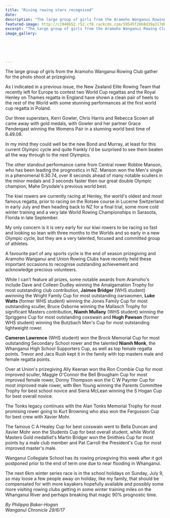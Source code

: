 ```yaml
---
title: "Rising rowing stars recognised"
date: 
description: "The large group of girls from the Aramoho Wanganui Rowing Club gather for the photo shoot at prizegiving.."
featured-image: http://c1940652.r52.cf0.rackcdn.com/59545f26b8d39a317d000024/WU-rowing-awards-gp-of-girls-chron-june.jpg
excerpt: "The large group of girls from the Aramoho Wanganui Rowing Club gather for the photo shoot at prizegiving."
image_gallery:
    
    
    
    
    
---
```


<p><span>The large group of girls from the Aramoho Wanganui Rowing Club gather for the photo shoot at prizegiving.</span></p>
<p class="element element-paragraph">As I indicated in a previous issue, the New Zealand Elite Rowing Team that recently left for Europe to contest two World Cup regattas and the Royal Henley on Thames regatta in England have shown a clean pair of heels to the rest of the World with some stunning performances at the first world cup regatta in Poland.</p>
<p class="element element-paragraph">Our three superstars, Kerri Gowler, Chris Harris and Rebecca Scown all came away with gold medals, with Gowler and her partner Grace Pendergast winning the Womens Pair in a stunning world best time of 6.49.08.</p>
<p class="element element-paragraph">In my mind they could well be the new Bond and Murray, at least for this current Olympic cycle and quite frankly I'd be surprised to see them beaten all the way through to the next Olympics.</p>
<p class="element element-paragraph">The other standout performance came from Central rower Robbie Manson, who has been leading the prognostics in NZ. Manson won the Men's single in a phenomenal 6.30.74, over 8 seconds ahead of many notable scullers in the minor medals and 3 seconds faster then our great double Olympic champion, Mahe Drysdale's previous world best.</p>
<p class="element element-paragraph">The kiwi rowers are currently racing at Henley, the world's oldest and most famous regatta, prior to racing on the Rotsee course in Lucerne Switzerland in early July and then heading back to NZ for a final trial, some more cold winter training and a very late World Rowing Championships in Sarasota, Florida in late September.</p>
<p class="element element-paragraph">My only concern is it is very early for our kiwi rowers to be racing so fast and looking so lean with three months to the Worlds and so early in a new Olympic cycle, but they are a very talented, focused and committed group of athletes.</p>
<p class="element element-paragraph">A favourite part of any sports cycle is the end of season prizegiving and Aramoho Wanganui and Union Rowing Clubs have recently held these important occasions to recognise outstanding achievement and acknowledge precious volunteers.</p>
<p class="element element-paragraph">While I can't feature all prizes, some notable awards from Aramoho's include Dave and Colleen Dudley winning the Amalgamation Trophy for most outstanding club contribution, <strong>Jaimee Bridger</strong>&nbsp;(WHS student) awinning the Wright Family Cup for most outstanding oarswomen, <strong>Luke Watts&nbsp;</strong>(former WHS student) winning the Jones Family Cup for most outstanding sculler, Bruce Osborne winning the Mallasch Trophy for significant Masters contribution, <strong>Niamh Mullany</strong> (WHS student) winning the Spriggens Cup for most outstanding coxswain and <strong>Hugh Pawson</strong> (former WHS student) winning the Butzbach Men's Cup for most outstanding lightweight rower.</p>
<p class="element element-paragraph"><strong>Cameron Lawrence</strong> (WHS student) won the Brock Memorial Cup for most outstanding Secondary School rower and the talented <strong>Niamh Monk</strong>, the Whanganui High School Supporters Cup, as well as top female regatta points. Trevor and Jacs Rush kept it in the family with top masters male and female regatta points.</p>
<p class="element element-paragraph">Over at Union's prizegiving Ally Keenan won the Ron Crombie Cup for most improved sculler, Maggie O'Connor the Bell Brougham Cup for most improved female rower, Donny Thompson won the C W Paynter Cup for most improved male rower, with Ben Young winning the Parents Committee Trophy for best school novice and Siena McLean winning the S Hogan Cup for best overall novice.</p>
<p class="element element-paragraph">The Tonks legacy continues with the Alan Tonks Memorial Trophy for most promising rower going to Kurt Browning who also won the Fergusson Cup for best crew with Xavier Mohr.</p>
<p class="element element-paragraph">The famous C A Healey Cup for best coxswain went to Bella Duncan and Xavier Mohr won the Students Cup for best overall student, while World Masters Gold medallist's Martin Bridger won the Smithies Cup for most points by a male club member and Pat Carroll the President's Cup for most improved master's male.</p>
<p class="element element-paragraph">Wanganui Collegiate School has its rowing prizegiving this week after it got postponed prior to the end of term one due to near flooding in Whanganui.</p>
<p class="element element-paragraph">The next 6km winter series race is in the school holidays on Sunday, July 9, so may loose a few people away on holiday, like my family, that should be compensated for with more kayakers hopefully available and possibly some more visiting rowing clubs getting in some winter training miles on the Whanganui River and perhaps breaking that magic 90% prognostic time.</p>
<p class="element element-paragraph"><em>By Philippa Baker-Hogan</em><br /><em>Wanganui Chronicle 29/6/17</em></p>

